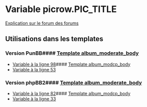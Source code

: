 # Variable picrow.PIC_TITLE
[Explication sur le forum des forums](http://forum.forumactif.com/t294113-listing-des-variables#picrow.PIC_TITLE)
## Utilisations dans les templates
### Version PunBB#### [Template album_moderate_body](punbb/album_moderate_body.md)
* [Variable à la ligne 98](../punbb/album_moderate_body.tpl#L98)#### [Template album_modcp_body](punbb/album_modcp_body.md)
* [Variable à la ligne 53](../punbb/album_modcp_body.tpl#L53)
### Version phpBB2#### [Template album_moderate_body](subsilver/album_moderate_body.md)
* [Variable à la ligne 82](../subsilver/album_moderate_body.tpl#L82)#### [Template album_modcp_body](subsilver/album_modcp_body.md)
* [Variable à la ligne 33](../subsilver/album_modcp_body.tpl#L33)